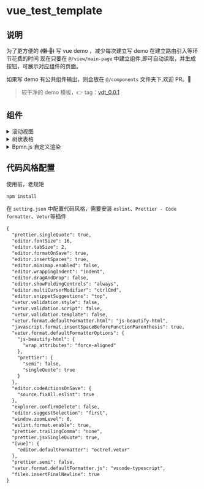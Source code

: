 # vue_test_template

## 说明

为了更方便的 ~~(懒 👀)~~ 写 vue demo ，减少每次建立写 demo 在建立路由引入等环节花费的时间
现在只要在 `@/view/main-page` 中建立组件,即可自动读取，并生成按钮，可展示对应组件的页面。

如果写 demo 有公共组件输出，则会放在 `@/components` 文件夹下,欢迎 PR。🙌

> 较干净的 demo 模板，👉 tag：[vdt_0.0.1](https://github.com/Samlldevel/vue_demo_template/tree/vdt_0.0.1)

## 组件

<details>
<summary>滚动视图</summary>

[ScollView](https://github.com/Samlldevel/vue_demo_template/blob/master/src/components/ScollView.vue)

![ScollView](./src/assets/scollView.gif)

- [x] 内容过长切换视图
- [x] 自定义宽度

</details>

<details>
<summary>树状表格</summary>

[ScollView](https://github.com/Samlldevel/vue_demo_template/blob/master/src/components/TreeTable.vue)

基于 element-ui@2.5.4 以下，[高版本](https://element.eleme.cn/#/zh-CN/component/table)已支持`树形数据`

- [x] 普通表格数据
- [x] 树形结构数据
- [x] 自定义插槽
- [x] 适应树形图的斑马纹
- [ ] 复选逻辑

> 注：源码来源`github`，基于他人源码再加工，作者信息保留在源码中

</details>

<details>
<summary>Bpmn.js 自定义渲染</summary>

TODO: 官方例子：[Examples](https://github.com/bpmn-io/bpmn-js-examples)

[Bpmn.js]()

![Screencast](./src/assets/screencast.gif)

</details>

## 代码风格配置

使用前，老规矩

```
npm install
```

在 `setting.json` 中配置代码风格，需要安装 `eslint`、`Prettier - Code formatter`、`Vetur`等插件

```
{
  "prettier.singleQuote": true,
  "editor.fontSize": 16,
  "editor.tabSize": 2,
  "editor.formatOnSave": true,
  "editor.insertSpaces": true,
  "editor.minimap.enabled": false,
  "editor.wrappingIndent": "indent",
  "editor.dragAndDrop": false,
  "editor.showFoldingControls": "always",
  "editor.multiCursorModifier": "ctrlCmd",
  "editor.snippetSuggestions": "top",
  "vetur.validation.style": false,
  "vetur.validation.script": false,
  "vetur.validation.template": false,
  "vetur.format.defaultFormatter.html": "js-beautify-html",
  "javascript.format.insertSpaceBeforeFunctionParenthesis": true,
  "vetur.format.defaultFormatterOptions": {
    "js-beautify-html": {
      "wrap_attributes": "force-aligned"
    },
    "prettier": {
      "semi": false,
      "singleQuote": true
    }
  },
  "editor.codeActionsOnSave": {
    "source.fixAll.eslint": true
  },
  "explorer.confirmDelete": false,
  "editor.suggestSelection": "first",
  "window.zoomLevel": 0,
  "eslint.format.enable": true,
  "prettier.trailingComma": "none",
  "prettier.jsxSingleQuote": true,
  "[vue]": {
    "editor.defaultFormatter": "octref.vetur"
  },
  "prettier.semi": false,
  "vetur.format.defaultFormatter.js": "vscode-typescript",
  "files.insertFinalNewline": true
}
```
